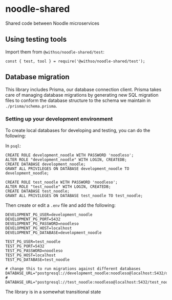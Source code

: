 # noodle-shared

Shared code between Noodle microservices

## Using testing tools

Import them from `@withso/noodle-shared/test`:

```
const { test, tool } = require('@withso/noodle-shared/test');
```

## Database migration

This library includes Prisma, our database connection client. Prisma takes care of managing database migrations by generating new SQL migration files to conform the database structure to the schema we maintain in `./prisma/schema.prisma`.

### Setting up your development environment

To create local databases for developing and testing, you can do the following:

In `psql`:

```
CREATE ROLE development_noodle WITH PASSWORD 'noodleso';
ALTER ROLE "development_noodle" WITH LOGIN, CREATEDB;
CREATE DATABASE development_noodle;
GRANT ALL PRIVILEGES ON DATABASE development_noodle TO development_noodle;

CREATE ROLE test_noodle WITH PASSWORD 'noodleso';
ALTER ROLE "test_noodle" WITH LOGIN, CREATEDB;
CREATE DATABASE test_noodle;
GRANT ALL PRIVILEGES ON DATABASE test_noodle TO test_noodle;
```

Then create or edit a `.env` file and add the following:

```
DEVELOPMENT_PG_USER=development_noodle
DEVELOPMENT_PG_PORT=5432
DEVELOPMENT_PG_PASSWORD=noodleso
DEVELOPMENT_PG_HOST=localhost
DEVELOPMENT_PG_DATABASE=development_noodle

TEST_PG_USER=test_noodle
TEST_PG_PORT=5432
TEST_PG_PASSWORD=noodleso
TEST_PG_HOST=localhost
TEST_PG_DATABASE=test_noodle

# change this to run migrations against different databases
DATABASE_URL="postgresql://development_noodle:noodleso@localhost:5432/development_noodle"
# DATABASE_URL="postgresql://test_noodle:noodleso@localhost:5432/test_noodle"
```

The library is in a somewhat transitional state

